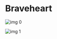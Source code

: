 # Braveheart

![img 0](https://i.imgur.com/78U3t9A.jpg)

![img 1](https://i.imgur.com/na5ZwxP.png)

